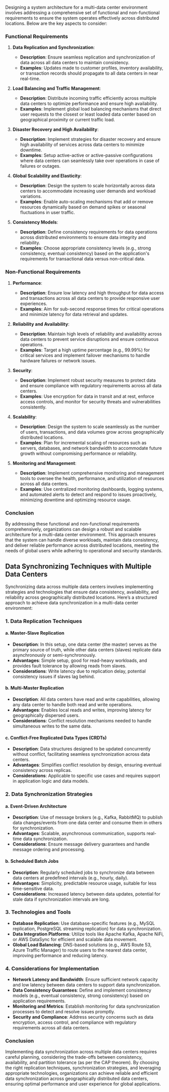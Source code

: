 Designing a system architecture for a multi-data center environment involves addressing a comprehensive set of functional and non-functional requirements to ensure the system operates effectively across distributed locations. Below are the key aspects to consider:

### Functional Requirements

1. **Data Replication and Synchronization**:
   - **Description**: Ensure seamless replication and synchronization of data across all data centers to maintain consistency.
   - **Examples**: Updates made to customer profiles, inventory availability, or transaction records should propagate to all data centers in near real-time.

2. **Load Balancing and Traffic Management**:
   - **Description**: Distribute incoming traffic efficiently across multiple data centers to optimize performance and ensure high availability.
   - **Examples**: Implement global load balancing mechanisms that direct user requests to the closest or least loaded data center based on geographical proximity or current traffic load.

3. **Disaster Recovery and High Availability**:
   - **Description**: Implement strategies for disaster recovery and ensure high availability of services across data centers to minimize downtime.
   - **Examples**: Setup active-active or active-passive configurations where data centers can seamlessly take over operations in case of failures or outages.

4. **Global Scalability and Elasticity**:
   - **Description**: Design the system to scale horizontally across data centers to accommodate increasing user demands and workload variations.
   - **Examples**: Enable auto-scaling mechanisms that add or remove resources dynamically based on demand spikes or seasonal fluctuations in user traffic.

5. **Consistency Models**:
   - **Description**: Define consistency requirements for data operations across distributed environments to ensure data integrity and reliability.
   - **Examples**: Choose appropriate consistency levels (e.g., strong consistency, eventual consistency) based on the application's requirements for transactional data versus non-critical data.

### Non-Functional Requirements

1. **Performance**:
   - **Description**: Ensure low latency and high throughput for data access and transactions across all data centers to provide responsive user experiences.
   - **Examples**: Aim for sub-second response times for critical operations and minimize latency for data retrieval and updates.

2. **Reliability and Availability**:
   - **Description**: Maintain high levels of reliability and availability across data centers to prevent service disruptions and ensure continuous operations.
   - **Examples**: Target a high uptime percentage (e.g., 99.99%) for critical services and implement failover mechanisms to handle hardware failures or network issues.

3. **Security**:
   - **Description**: Implement robust security measures to protect data and ensure compliance with regulatory requirements across all data centers.
   - **Examples**: Use encryption for data in transit and at rest, enforce access controls, and monitor for security threats and vulnerabilities consistently.

4. **Scalability**:
   - **Description**: Design the system to scale seamlessly as the number of users, transactions, and data volumes grow across geographically distributed locations.
   - **Examples**: Plan for incremental scaling of resources such as servers, databases, and network bandwidth to accommodate future growth without compromising performance or reliability.

5. **Monitoring and Management**:
   - **Description**: Implement comprehensive monitoring and management tools to oversee the health, performance, and utilization of resources across all data centers.
   - **Examples**: Use centralized monitoring dashboards, logging systems, and automated alerts to detect and respond to issues proactively, minimizing downtime and optimizing resource usage.

### Conclusion

By addressing these functional and non-functional requirements comprehensively, organizations can design a robust and scalable architecture for a multi-data center environment. This approach ensures that the system can handle diverse workloads, maintain data consistency, and deliver reliable performance across distributed locations, meeting the needs of global users while adhering to operational and security standards.

## Data Synchronizing Techniques with Multiple Data Centers

Synchronizing data across multiple data centers involves implementing strategies and technologies that ensure data consistency, availability, and reliability across geographically distributed locations. Here’s a structured approach to achieve data synchronization in a multi-data center environment:

### 1. Data Replication Techniques

#### a. **Master-Slave Replication**
   - **Description**: In this setup, one data center (the master) serves as the primary source of truth, while other data centers (slaves) replicate data asynchronously or semi-synchronously.
   - **Advantages**: Simple setup, good for read-heavy workloads, and provides fault tolerance by allowing reads from slaves.
   - **Considerations**: Write latency due to replication delay, potential consistency issues if slaves lag behind.

#### b. **Multi-Master Replication**
   - **Description**: All data centers have read and write capabilities, allowing any data center to handle both read and write operations.
   - **Advantages**: Enables local reads and writes, improving latency for geographically dispersed users.
   - **Considerations**: Conflict resolution mechanisms needed to handle simultaneous writes to the same data.

#### c. **Conflict-Free Replicated Data Types (CRDTs)**
   - **Description**: Data structures designed to be updated concurrently without conflict, facilitating seamless synchronization across data centers.
   - **Advantages**: Simplifies conflict resolution by design, ensuring eventual consistency across replicas.
   - **Considerations**: Applicable to specific use cases and requires support in application logic and data models.

### 2. Data Synchronization Strategies

#### a. **Event-Driven Architecture**
   - **Description**: Use of message brokers (e.g., Kafka, RabbitMQ) to publish data changes/events from one data center and consume them in others for synchronization.
   - **Advantages**: Scalable, asynchronous communication, supports real-time data synchronization.
   - **Considerations**: Ensure message delivery guarantees and handle message ordering and processing.

#### b. **Scheduled Batch Jobs**
   - **Description**: Regularly scheduled jobs to synchronize data between data centers at predefined intervals (e.g., hourly, daily).
   - **Advantages**: Simplicity, predictable resource usage, suitable for less time-sensitive data.
   - **Considerations**: Increased latency between data updates, potential for stale data if synchronization intervals are long.

### 3. Technologies and Tools

- **Database Replication**: Use database-specific features (e.g., MySQL replication, PostgreSQL streaming replication) for data synchronization.
- **Data Integration Platforms**: Utilize tools like Apache Kafka, Apache NiFi, or AWS DataSync for efficient and scalable data movement.
- **Global Load Balancing**: DNS-based solutions (e.g., AWS Route 53, Azure Traffic Manager) to route users to the nearest data center, improving performance and reducing latency.

### 4. Considerations for Implementation

- **Network Latency and Bandwidth**: Ensure sufficient network capacity and low latency between data centers to support data synchronization.
- **Data Consistency Guarantees**: Define and implement consistency models (e.g., eventual consistency, strong consistency) based on application requirements.
- **Monitoring and Metrics**: Establish monitoring for data synchronization processes to detect and resolve issues promptly.
- **Security and Compliance**: Address security concerns such as data encryption, access control, and compliance with regulatory requirements across all data centers.

### Conclusion

Implementing data synchronization across multiple data centers requires careful planning, considering the trade-offs between consistency, availability, and partition tolerance (as per the CAP theorem). By choosing the right replication techniques, synchronization strategies, and leveraging appropriate technologies, organizations can achieve reliable and efficient data synchronization across geographically distributed data centers, ensuring optimal performance and user experience for global applications.
